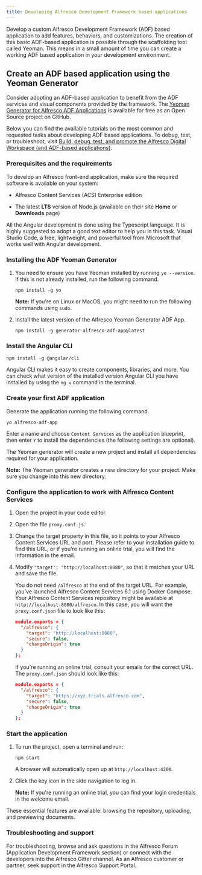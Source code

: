 ```yaml
---
title: Developing Alfresco Development Framework based applications
---
```


Develop a custom Alfresco Development Framework (ADF) based application to add features, behaviors, and customizations. The creation of this basic ADF-based application is possible through the scaffolding tool called Yeoman. This means in a small amount of time you can create a working ADF based application in your development environment.

## Create an ADF based application using the Yeoman Generator

Consider adopting an ADF-based application to benefit from the ADF services and visual components provided by the framework. The [Yeoman Generator for Alfresco ADF Applications](https://github.com/Alfresco/generator-alfresco-adf-app) is available for free as an Open Source project on GitHub.

Below you can find the available tutorials on the most common and requested tasks about developing ADF based applications. To debug, test, or troubleshoot, visit [Build, debug, test, and promote the Alfresco Digital Workspace (and ADF-based applications)](https://docs.alfresco.com/digital-workspace/latest/develop/introduction).

### Prerequisites and the requirements

To develop an Alfresco front-end application, make sure the required software is available on your system:

* Alfresco Content Services (ACS) Enterprise edition

* The latest **LTS** version of Node.js (available on their site **Home** or **Downloads** page)

All the Angular development is done using the Typescript language. It is highly suggested to adopt a good text editor to help you in this task. Visual Studio Code, a free, lightweight, and powerful tool from Microsoft that works well with Angular development.

### Installing the ADF Yeoman Generator

1. You need to ensure you have Yeoman installed by running `yo --version`. If this is not already installed, run the following command.

   ```shell
   npm install -g yo
   ```
   **Note:** If you're on Linux or MacOS, you might need to run the following commands    using `sudo`.

2. Install the latest version of the Alfresco Yeoman Generator ADF App.

   ```shell
   npm install -g generator-alfresco-adf-app@latest
   ```

### Install the Angular CLI

```shell
npm install -g @angular/cli
```

Angular CLI makes it easy to create components, libraries, and more. You can check what version of the installed version Angular CLI you have installed by using the `ng v` command in the terminal.

### Create your first ADF application

Generate the application running the following command.

```shell
yo alfresco-adf-app
```

Enter a name and choose `Content Services` as the application blueprint, then enter `Y` to install the dependencies (the following settings are optional).

The Yeoman generator will create a new project and install all dependencies required for your application.

**Note:** The Yeoman generator creates a new directory for your project. Make sure you change into this new directory.

### Configure the application to work with Alfresco Content Services
1. Open the project in your code editor.
2. Open the file `proxy.conf.js`.
3. Change the target property in this file, so it points to your Alfresco Content Services URL and port. Please refer to your installation guide to find this URL, or if you're running an online trial, you will find the information in the email.
4. Modify `"target": "http://localhost:8080"`, so that it matches your URL and save the file.

   You do not need `/alfresco` at the end of the target URL. For example, you've launched Alfresco Content Services 6.1 using Docker Compose. Your Alfresco Content Services repository might be available at `http://localhost:8080/alfresco`. In this case, you will want the `proxy.conf.json` file to look like this:

   ```JSON
   module.exports = {
     "/alfresco": {
       "target": "http://localhost:8080",
       "secure": false,
       "changeOrigin": true
     }
   };
   ```

   If you're running an online trial, consult your emails for the correct URL. The    `proxy.conf.json` should look like this:

   ```JSON
   module.exports = {
     "/alfresco": {
       "target": "https://xyz.trials.alfresco.com",
       "secure": false,
       "changeOrigin": true
     }
   };
   ```

### Start the application

1. To run the project, open a terminal and run:

   `npm start`

   A browser will automatically open up at `http://localhost:4200`.

2. Click the key icon in the side navigation to log in.

   **Note:** If you're running an online trial, you can find your login credentials in the welcome email.

These essential features are available: browsing the repository, uploading, and previewing documents.

### Troubleshooting and support

For troubleshooting, browse and ask questions in the Alfresco Forum (Application Development Framework section) or connect with the developers into the Alfresco Gitter channel. As an Alfresco customer or partner, seek support in the Alfresco Support Portal.
